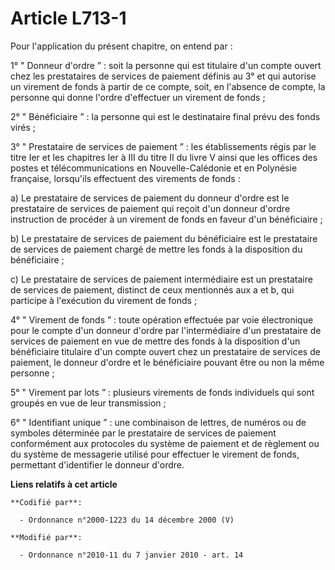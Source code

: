# Article L713-1

Pour l'application du présent chapitre, on entend par : 

1° " Donneur d'ordre ” : soit la personne qui est titulaire d'un compte ouvert chez les prestataires de services de paiement
définis au 3° et qui autorise un virement de fonds à partir de ce compte, soit, en l'absence de compte, la personne qui donne
l'ordre d'effectuer un virement de fonds ; 

2° " Bénéficiaire ” : la personne qui est le destinataire final prévu des fonds virés ; 

3° " Prestataire de services de paiement ” : les établissements régis par     le titre Ier et les chapitres Ier à III du
titre II du livre V ainsi que les offices des postes et télécommunications en Nouvelle-Calédonie et en Polynésie française,
lorsqu'ils effectuent des virements de fonds : 

a) Le prestataire de services de paiement du donneur d'ordre est le prestataire de services de paiement qui reçoit d'un
donneur d'ordre instruction de procéder à un virement de fonds en faveur d'un bénéficiaire ; 

b) Le prestataire de services de paiement du bénéficiaire est le prestataire de services de paiement chargé de mettre les
fonds à la disposition du bénéficiaire ; 

c) Le prestataire de services de paiement intermédiaire est un prestataire de services de paiement, distinct de ceux
mentionnés aux a et b, qui participe à l'exécution du virement de fonds ; 

4° " Virement de fonds ” : toute opération effectuée par voie électronique pour le compte d'un donneur d'ordre par
l'intermédiaire d'un prestataire de services de paiement en vue de mettre des fonds à la disposition d'un bénéficiaire
titulaire d'un compte ouvert chez un prestataire de services de paiement, le donneur d'ordre et le bénéficiaire pouvant être
ou non la même personne ; 

5° " Virement par lots ” : plusieurs virements de fonds individuels qui sont groupés en vue de leur transmission ; 

6° " Identifiant unique ” : une combinaison de lettres, de numéros ou de symboles déterminée par le prestataire de services
de paiement conformément aux protocoles du système de paiement et de règlement ou du système de messagerie utilisé pour
effectuer le virement de fonds, permettant d'identifier le donneur d'ordre.

**Liens relatifs à cet article**

	**Codifié par**:

	  - Ordonnance n°2000-1223 du 14 décembre 2000 (V)

	**Modifié par**:

	  - Ordonnance n°2010-11 du 7 janvier 2010 - art. 14
